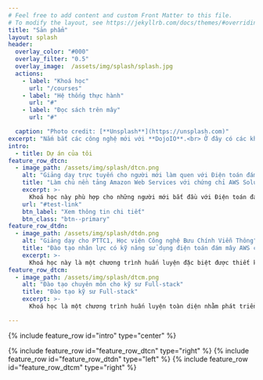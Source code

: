 ```yaml
---
# Feel free to add content and custom Front Matter to this file.
# To modify the layout, see https://jekyllrb.com/docs/themes/#overriding-theme-defaults
title: "Sản phẩm"
layout: splash
header:
  overlay_color: "#000"
  overlay_filter: "0.5"
  overlay_image:  /assets/img/splash/splash.jpg
  actions:
    - label: "Khoá học"
      url: "/courses"
    - label: "Hệ thống thực hành"
      url: "#"
    - label: "Đọc sách trên mây"
      url: "#"

  caption: "Photo credit: [**Unsplash**](https://unsplash.com)"
excerpt: "Nắm bắt các công nghệ mới với **DojoIO**.<br> Ở đây có các khóa học chất lượng, hệ thống thực hành, và tài nguyên học tập."
intro:
  - title: Dự án của tôi
feature_row_dtcn:
  - image_path: /assets/img/splash/dtcn.png
    alt: "Giảng dạy trực tuyến cho người mới làm quen với Điện toán đám mây AWS"
    title: "Làm chủ nền tảng Amazon Web Services với chứng chỉ AWS Solution Architect Associate"
    excerpt: >-
      Khoá học này phù hợp cho những người mới bắt đầu với Điện toán đám mây và mong muốn hiểu rõ về Amazon Web Services (AWS), một trong những nền tảng điện toán đám mây hàng đầu trên thế giới. Với sự phổ biến của AWS trong ngành công nghiệp hiện nay, việc hiểu biết và làm chủ các dịch vụ của nó là một lợi thế lớn cho bất kỳ ai muốn theo đuổi sự nghiệp trong lĩnh vực công nghệ thông tin.
    url: "#test-link"
    btn_label: "Xem thông tin chi tiết"
    btn_class: "btn--primary"
feature_row_dtdn:
  - image_path: /assets/img/splash/dtdn.png
    alt: "Giảng dạy cho PTTC1, Học viện Công nghệ Bưu Chính Viễn Thông"
    title: "Đào tạo nhân lực có kỹ năng sử dụng điện toán đám mây AWS cho doanh nghiệp"
    excerpt: >-
      Khoá học này là một chương trình huấn luyện đặc biệt được thiết kế để cung cấp kỹ năng sử dụng điện toán đám mây AWS cho nhân lực trong các doanh nghiệp. Với sự gia tăng không ngừng của công nghệ điện toán đám mây và vai trò quan trọng của AWS trong việc cung cấp dịch vụ đám mây hàng đầu, việc có nhân viên được đào tạo vững vàng về AWS trở nên cực kỳ quan trọng để tối ưu hóa hiệu suất và cạnh tranh của doanh nghiệp.
feature_row_dtcm:
  - image_path: /assets/img/splash/dtcm.png
    alt: "Đào tạo chuyên môn cho kỹ sư Full-stack"
    title: "Đào tạo kỹ sư Full-stack"
    excerpt: >-
      Khoá học là một chương trình huấn luyện toàn diện nhằm phát triển năng lực chuyên môn và kỹ năng thực hành cho các nhà phát triển web. Với sự phát triển không ngừng của công nghệ Web hiện nay, kỹ sư Full-stack trở thành một yếu tố then chốt trong việc xây dựng các ứng dụng web đa dạng và hiệu quả.

---
```

{% include feature_row id="intro" type="center" %}

{% include feature_row id="feature_row_dtcn"  type="right" %}
{% include feature_row id="feature_row_dtdn"  type="left" %}
{% include feature_row id="feature_row_dtcm"  type="right" %}
